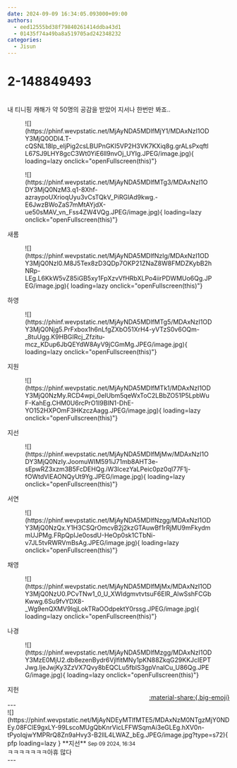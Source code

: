 ```yaml
---
date: 2024-09-09 16:34:05.093000+09:00
authors:
  - eed12555bd38f79840261414ddba43d1
  - 01435f74a49ba8a519705ad242348232
categories:
  - Jisun
---
```


# 2-148849493

<div class="post-container" markdown="1">
<div class="content-container md-sidebar__scrollwrap" markdown="1">

<br>내 티니핑 캐해가 약 50명의 공감을 받았어 지서나 한번만 봐죠..
<figure markdown="1">
![](https://phinf.wevpstatic.net/MjAyNDA5MDlfMjY1/MDAxNzI1ODY3MjQ0ODI4.T-cQSNL18lp_eIjPig2csLBUPnGKI5VP2H3VK7KXiq8g.grALsPxqftlL67SJ9LHY8gcC3Wt0YiE6ll9nvOj_UYIg.JPEG/image.jpg){ loading=lazy onclick="openFullscreen(this)"}
</figure>

<figure markdown="1">
![](https://phinf.wevpstatic.net/MjAyNDA5MDlfMTg3/MDAxNzI1ODY3MjQ0NzM3.q1-8Xhf-azraypoUXrioqUyu3vCsTQkV_PiRGlAd9kwg.-E6JwzBWoZaS7mMtAYjdX-ue50sMAV_vn_Fss4ZW4VQg.JPEG/image.jpg){ loading=lazy onclick="openFullscreen(this)"}
</figure>
새롬
<figure markdown="1">
![](https://phinf.wevpstatic.net/MjAyNDA5MDlfNzIg/MDAxNzI1ODY3MjQ0NzI0.M8J5Tex8zD3QDp7OKP21ZNaZ8W8FMDZKybB2hNRp-LEg.L6KkW5vZ85iGB5xy1FpXzvVfHRbXLPo4iirPDWMUo6Qg.JPEG/image.jpg){ loading=lazy onclick="openFullscreen(this)"}
</figure>
하영
<figure markdown="1">
![](https://phinf.wevpstatic.net/MjAyNDA5MDlfMTg5/MDAxNzI1ODY3MjQ0Njg5.PrFxbox1h6nLfgZXbO51XrH4-yVTzS0v6OQm-_8tuUgg.K9HBGIRcj_Zfzitu-mcz_KDup6JbQEYdW8AyV9jCGmMg.JPEG/image.jpg){ loading=lazy onclick="openFullscreen(this)"}
</figure>
지원
<figure markdown="1">
![](https://phinf.wevpstatic.net/MjAyNDA5MDlfMTk1/MDAxNzI1ODY3MjQ0NzMy.RCD4wpi_0eIUbm5qeWxToC2LBbZO51P5LpbWuF-KahEg.CHM0U6rcPrO1I9BIN1-DhE-YO152HXPOmF3HKzczAagg.JPEG/image.jpg){ loading=lazy onclick="openFullscreen(this)"}
</figure>
지선
<figure markdown="1">
![](https://phinf.wevpstatic.net/MjAyNDA5MDlfMjMw/MDAxNzI1ODY3MjQ0NzIy.JoomuWIM591iJ71mb8AHT3e-sEpwRZ3xzm3B5FcDEHQg.iW3lcezYaLPeic0pz0qI77F1j-fOWtdVlEAONQyUt9Yg.JPEG/image.jpg){ loading=lazy onclick="openFullscreen(this)"}
</figure>
서연
<figure markdown="1">
![](https://phinf.wevpstatic.net/MjAyNDA5MDlfNzgg/MDAxNzI1ODY3MjQ0NzQx.Y1H3CSQrOmcvB2j2kzGTAuwBf1rRjMU9mFkydmmUJPMg.FRpQpIJe0osdU-HeOp0sk1CTbNi-v7JL5tvRWRVmBsAg.JPEG/image.jpg){ loading=lazy onclick="openFullscreen(this)"}
</figure>
채영
<figure markdown="1">
![](https://phinf.wevpstatic.net/MjAyNDA5MDlfMjMx/MDAxNzI1ODY3MjQ0NzU0.PCvTNw1_0_U_XWIdgmvtvtsuF6ElR_AlwSshFCGbKwwg.6Su9fvYDX8-_Wg9enQXMV9lqjLokTRaOOdpektY0rssg.JPEG/image.jpg){ loading=lazy onclick="openFullscreen(this)"}
</figure>
나경
<figure markdown="1">
![](https://phinf.wevpstatic.net/MjAyNDA5MDlfMzgg/MDAxNzI1ODY3MzE0MjU2.db8ezenBydr6VjlfitMNy1pKN88ZkqG29KKJcIEPTJwg.IjeJwjKy3ZzVX7Qvy8bEQCLu5fblS3gpVnalCu_U86Qg.JPEG/image.jpg){ loading=lazy onclick="openFullscreen(this)"}
</figure>
지헌

</div>
</div>

<div style="text-align: right;" markdown="1">
<a href="https://weverse.io/fromis9/fanpost/2-148849493" style="text-align: right;">:material-share:{.big-emoji}</a>
</div>
---

<div class="comments-container md-sidebar__scrollwrap" markdown="1">
<div class="comment" markdown="1">
<div class='id-container' markdown="1">
![](https://phinf.wevpstatic.net/MjAyNDEyMTlfMTE5/MDAxNzM0NTgzMjY0NDEy.08FClE9gxLY-99LscoMUgQbKnrVicLFFWSqmAi3eGLEg.hXV0n-tPyoIqjwYMPRrQ8Zn9aHvy3-B2llL4LWAZ_bEg.JPEG/image.jpg?type=s72){ pfp loading=lazy }
**<span class="artist">지선</span>** <small>Sep 09 2024, 16:34</small><br>
</div>
<div class='comment-body' markdown="1">
ㅋㅋㅋㅋㅋㅋㅋ아휴 많다
</div>
</div>
</div>
---
